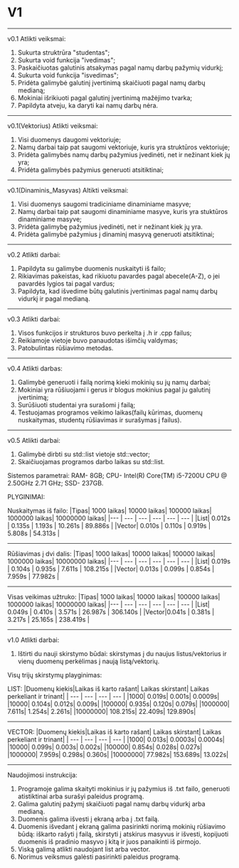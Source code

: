 # V1
--------------
v0.1 Atlikti veiksmai:

1. Sukurta struktrūra "studentas";
2. Sukurta void funkcija "ivedimas";
3. Paskaičiuotas galutinis atsakymas pagal namų darbų pažymių vidurkį;
4. Sukurta void funkcija "isvedimas";
5. Pridėta galimybė galutinį įvertinimą skaičiuoti pagal namų darbų medianą;
6. Mokiniai išrikiuoti pagal galutinį įvertinimą mažėjimo tvarka;
7. Papildyta atveju, ka daryti kai namų darbų nėra.
----------------------------------
v0.1(Vektorius) Atlikti veiksmai:

1. Visi duomenys daugomi vektoriuje;
2. Namų darbai taip pat saugomi vektoriuje, kuris yra struktūros vektoriuje;
3. Pridėta galimybės namų darbų pažymius įvedinėti, net ir nežinant kiek jų yra;
4. Pridėta galimybės pažymius generuoti atsitiktinai;
------------------
v0.1(Dinaminis_Masyvas) Altikti veiksmai:

1. Visi duomenys saugomi tradiciniame dinaminiame masyve;
2. Namų darbai taip pat saugomi dinaminiame masyve, kuris yra stuktūros dinaminiame masyve;
3. Pridėta galimybę pažymius įvedinėti, net ir nežinant kiek jų yra.
4. Pridėta galimybė pažymius į dinaminį masyvą generuoti atsitiktinai;
------------------------
v0.2 Atlikti darbai:

1. Papildyta su galimybe duomenis nuskaityti iš failo;
2. Rikiavimas pakeistas, kad rikiuotu pavardes pagal abecele(A-Z), o jei pavardės lygios tai pagal vardus;
3. Papildyta, kad išvedime būtų galutinis įvertinimas pagal namų darbų vidurkį ir pagal medianą.
-------------------------
v0.3 Atlikti darbai:
1. Visos funkcijos ir strukturos buvo perkelta į .h ir .cpp failus;
2. Reikiamoje vietoje buvo panaudotas išimčių valdymas;
3. Patobulintas rūšiavimo metodas.
-----------------------
v0.4 Atlikti darbas:
1. Galimybė generuoti i failą norimą kieki mokinių su jų namų darbai;
2. Mokiniai yra rūšiuojami i gerus ir blogus mokinius pagal ju galutinį įvertinimą;
3. Surūšiuoti studentai yra surašomi į failą;
4. Testuojamas programos veikimo laikas(failų kūrimas, duomenų nuskaitymas, studentų rūšiavimas ir surašymas į failus).
------------------------
v0.5 Atlikti darbai:
1. Galimybė dirbti su std::list vietoje std::vector;
2. Skaičiuojamas programos darbo laikas su std::list.

Sistemos parametrai:
RAM- 8GB;
CPU- Intel(R) Core(TM) i5-7200U CPU @ 2.50GHz   2.71 GHz;
SSD- 237GB.

PLYGINIMAI:

Nuskaitymas iš failo:
|Tipas| 1000 laikas| 10000 laikas| 100000 laikas| 1000000 laikas| 10000000 laikas|
|--- | --- | --- | --- | --- | --- |
|List| 0.012s | 0.135s | 1.193s | 10.261s | 89.886s |
|Vector| 0.010s | 0.110s | 0.919s | 5.808s | 54.313s |
*********************
Rūšiavimas į dvi dalis:
|Tipas| 1000 laikas| 10000 laikas| 100000 laikas| 1000000 laikas| 10000000 laikas|
|--- | --- | --- | --- | --- | --- |
|List| 0.019s | 0.104s | 0.935s | 7.611s | 108.215s |
|Vector| 0.013s | 0.099s | 0.854s | 7.959s | 77.982s | 
********************
Visas veikimas užtruko:
|Tipas| 1000 laikas| 10000 laikas| 100000 laikas| 1000000 laikas| 10000000 laikas|
|--- | --- | --- | --- | --- | --- |
|List| 0.049s | 0.410s | 3.571s | 26.987s | 306.140s |
|Vector|0.041s | 0.381s | 3.217s | 25.165s | 238.419s |

----------------
v1.0 Atlikti darbai:

1. Ištirti du nauji skirstymo būdai: skirstymas į du naujus listus/vektorius ir vienų duomenų perkėlimas į naują listą/vektorių.

Visų trijų skirstymų playginimas:

LIST:
|Duomenų kiekis|Laikas iš karto rašant| Laikas skirstant| Laikas perkeliant ir trinant|
| --- | --- | --- | --- |
|1000| 0.019s| 0.001s| 0.0009s|
|10000| 0.104s| 0.012s| 0.009s|
|100000| 0.935s| 0.120s| 0.079s|
|1000000| 7.611s| 1.254s| 2.261s|
|10000000| 108.215s| 22.409s| 129.890s|
******************
VECTOR:
|Duomenų kiekis|Laikas iš karto rašant| Laikas skirstant| Laikas perkeliant ir trinant|
| --- | --- | --- | --- |
|1000| 0.013s| 0.0003s| 0.0004s|
|10000| 0.099s| 0.003s| 0.002s|
|100000| 0.854s| 0.028s| 0.027s|
|1000000| 7.959s| 0.298s| 0.360s|
|10000000| 77.982s| 153.689s| 13.022s|

******************************

Naudojimosi instrukcija:
1. Programoje galima skaityti mokinius ir jų pažymius iš .txt failo, generuoti atistiktinai arba surašyi paleidus programą.
2. Galima galutinį pažymį skaičiuoti pagal namų darbų vidurkį arba medianą.
3. Duomenis galima išvesti į ekraną arba į .txt failą.
4. Duomenis išvedant į ekraną galima pasirinkti norimą mokinių rūšiavimo būdą: iškarto rašyti į failą, skirstyti į atskirus masyvus ir išvesti, kopijuoti duomenis iš pradinio masyvo į kitą ir juos panaikinti iš pirmojo.
5. Viską galimą atlikti naudojant list arba vector.
6. Norimus veiksmus galėsti pasirinkti paleidus programą.

